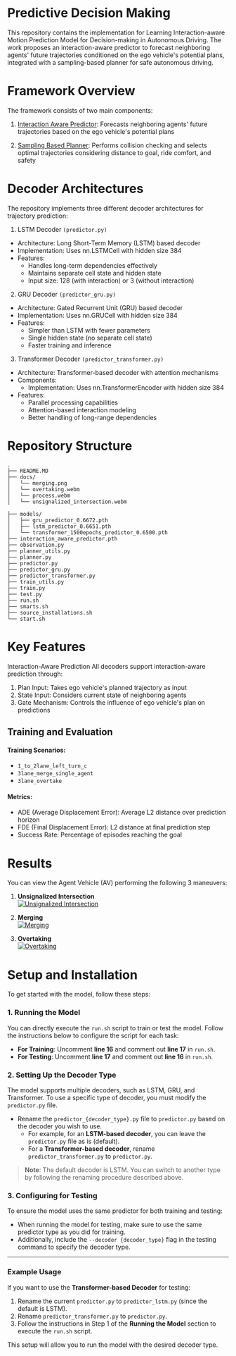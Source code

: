 # Predictive Decision Making

This repository contains the implementation for Learning Interaction-aware Motion Prediction Model for Decision-making in Autonomous Driving. The work proposes an interaction-aware predictor to forecast neighboring agents' future trajectories conditioned on the ego vehicle's potential plans, integrated with a sampling-based planner for safe autonomous driving.

# Framework Overview
The framework consists of two main components:

1. <u>Interaction Aware Predictor</u>: Forecasts neighboring agents' future trajectories based on the ego vehicle's potential plans

2. <u>Sampling Based Planner</u>: Performs collision checking and selects optimal trajectories considering distance to goal, ride comfort, and safety

# Decoder Architectures
The repository implements three different decoder architectures for trajectory prediction:

1. LSTM Decoder `(predictor.py)`
- Architecture: Long Short-Term Memory (LSTM) based decoder
- Implementation: Uses nn.LSTMCell with hidden size 384
- Features:
    - Handles long-term dependencies effectively
    - Maintains separate cell state and hidden state
    - Input size: 128 (with interaction) or 3 (without interaction)

2. GRU Decoder `(predictor_gru.py)`
- Architecture: Gated Recurrent Unit (GRU) based decoder
- Implementation: Uses nn.GRUCell with hidden size 384
- Features:
    - Simpler than LSTM with fewer parameters
    - Single hidden state (no separate cell state)
    - Faster training and inference

3. Transformer Decoder `(predictor_transformer.py)`
- Architecture: Transformer-based decoder with attention mechanisms
- Components:
    - Implementation: Uses nn.TransformerEncoder with hidden size 384
- Features:
    - Parallel processing capabilities
    - Attention-based interaction modeling
    - Better handling of long-range dependencies


# Repository Structure
```
.
├── README.MD                           
├── docs/                              
│   └── merging.png 
│   └── overtaking.webm
│   └── process.webm
│   └── unsignalized_intersection.webm

├── models/                            
│   ├── gru_predictor_0.6672.pth      
│   ├── lstm_predictor_0.6651.pth     
│   └── transformer_1500epochs_predictor_0.6500.pth  
├── interaction_aware_predictor.pth    
├── observation.py                     
├── planner_utils.py                   
├── planner.py                         
├── predictor.py                       
├── predictor_gru.py                   
├── predictor_transformer.py          
├── train_utils.py                    
├── train.py                          
├── test.py                           
├── run.sh                            
├── smarts.sh                         
├── source_installations.sh           
└── start.sh                          
```

# Key Features
Interaction-Aware Prediction
All decoders support interaction-aware prediction through:

1. Plan Input: Takes ego vehicle's planned trajectory as input
2. State Input: Considers current state of neighboring agents
3. Gate Mechanism: Controls the influence of ego vehicle's plan on predictions

## Training and Evaluation
#### Training Scenarios:
- `1_to_2lane_left_turn_c`
- `3lane_merge_single_agent`
- `3lane_overtake`

#### Metrics:
- ADE (Average Displacement Error): Average L2 distance over prediction horizon
- FDE (Final Displacement Error): L2 distance at final prediction step
- Success Rate: Percentage of episodes reaching the goal

<!-- # Results

You can view the Agent Vehicle (AV) performing the following 3 maneuvers:

1. **Unsignalized Intersection**  
   [Watch the video](https://github.com/shrenik-jain/Interactive-Motion-Prediction/blob/main/docs/unsignalized_intersection.webm)

2. **Merging**  
   [Watch the video](https://github.com/shrenik-jain/Interactive-Motion-Prediction/blob/main/docs/merging.webm)

3. **Overtaking**  
   [Watch the video](https://github.com/shrenik-jain/Interactive-Motion-Prediction/blob/main/docs/overtaking.webm) -->

# Results

You can view the Agent Vehicle (AV) performing the following 3 maneuvers:

1. **Unsignalized Intersection**  
   [![Unsignalized Intersection](https://github.com/shrenik-jain/Interactive-Motion-Prediction/blob/main/docs/unsignalized_intersection_thumb.png)](https://github.com/shrenik-jain/Interactive-Motion-Prediction/blob/main/docs/unsignalized_intersection.webm)

2. **Merging**  
   [![Merging](https://github.com/shrenik-jain/Interactive-Motion-Prediction/blob/main/docs/merging_thumb.png)](https://github.com/shrenik-jain/Interactive-Motion-Prediction/blob/main/docs/merging.webm)

3. **Overtaking**  
   [![Overtaking](https://github.com/shrenik-jain/Interactive-Motion-Prediction/blob/main/docs/overtaking_thumb.png)](https://github.com/shrenik-jain/Interactive-Motion-Prediction/blob/main/docs/overtaking.webm)


# Setup and Installation

To get started with the model, follow these steps:

### 1. Running the Model

You can directly execute the `run.sh` script to train or test the model. Follow the instructions below to configure the script for each task:

- **For Training**: Uncomment **line 16** and comment out **line 17** in `run.sh`.
- **For Testing**: Uncomment **line 17** and comment out **line 16** in `run.sh`.

### 2. Setting Up the Decoder Type

The model supports multiple decoders, such as LSTM, GRU, and Transformer. To use a specific type of decoder, you must modify the `predictor.py` file.

- Rename the `predictor_{decoder_type}.py` file to `predictor.py` based on the decoder you wish to use.
  - For example, for an **LSTM-based decoder**, you can leave the `predictor.py` file as is (default).
  - For a **Transformer-based decoder**, rename `predictor_transformer.py` to `predictor.py`.

> **Note**: The default decoder is LSTM. You can switch to another type by following the renaming procedure described above.

### 3. Configuring for Testing

To ensure the model uses the same predictor for both training and testing:

- When running the model for testing, make sure to use the same predictor type as you did for training.
- Additionally, include the `--decoder {decoder_type}` flag in the testing command to specify the decoder type.

---

### Example Usage

If you want to use the **Transformer-based Decoder** for testing:

1. Rename the current `predictor.py` to `predictor_lstm.py` (since the default is LSTM).
2. Rename `predictor_transformer.py` to `predictor.py`.
3. Follow the instructions in Step 1 of the **Running the Model** section to execute the `run.sh` script.

This setup will allow you to run the model with the desired decoder type.
